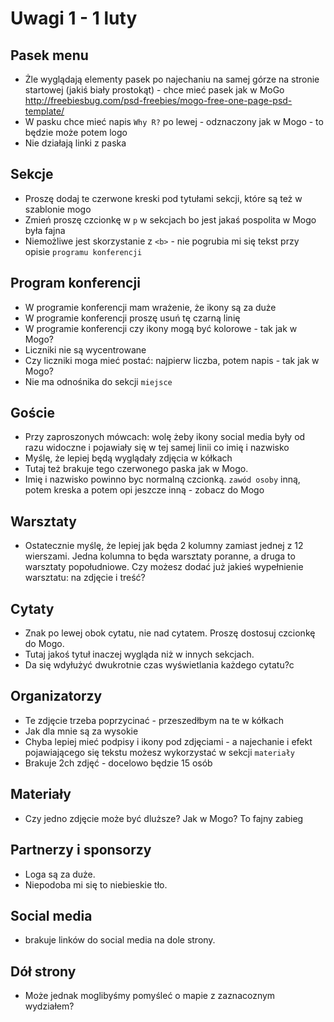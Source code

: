 # Uwagi 1 - 1 luty

## Pasek menu

- Żle wyglądają elementy pasek po najechaniu na samej górze na stronie startowej (jakiś biały prostokąt) - chce mieć pasek jak w MoGo http://freebiesbug.com/psd-freebies/mogo-free-one-page-psd-template/
- W pasku chce mieć napis `Why R?` po lewej - odznaczony jak w Mogo - to będzie może potem logo
- Nie działają linki z paska

## Sekcje

- Proszę dodaj te czerwone kreski pod tytułami sekcji, które są też w szablonie mogo 
- Zmień proszę czcionkę w `p` w sekcjach bo jest jakaś pospolita w Mogo była fajna
- Niemożliwe jest skorzystanie z `<b>` - nie pogrubia mi się tekst przy opisie `programu konferencji`

## Program konferencji

- W programie konferencji mam wrażenie, że ikony są za duże
- W programie konferencji proszę usuń tę czarną linię
- W programie konferencji czy ikony mogą być kolorowe - tak jak w Mogo?
- Liczniki nie są wycentrowane
- Czy liczniki moga mieć postać: najpierw liczba, potem napis - tak jak w Mogo?
- Nie ma odnośnika do sekcji `miejsce`

## Goście

- Przy zaproszonych mówcach: wolę żeby ikony social media były od razu widoczne i pojawiały się w tej samej linii co imię i nazwisko
- Myślę, że lepiej będą wyglądały zdjęcia w kółkach
- Tutaj też brakuje tego czerwonego paska jak w Mogo.
- Imię i nazwisko powinno byc normalną czcionką. `zawód osoby` inną, potem kreska a potem opi jeszcze inną - zobacz do Mogo

## Warsztaty

- Ostatecznie myślę, że lepiej jak będa 2 kolumny zamiast jednej z 12 wierszami. Jedna kolumna to będa warsztaty poranne, a druga to warsztaty popołudniowe. Czy możesz dodać już jakieś wypełnienie warsztatu: na zdjęcie i treść?

## Cytaty 

- Znak po lewej obok cytatu, nie nad cytatem. Proszę dostosuj czcionkę do Mogo.
- Tutaj jakoś tytuł inaczej wygląda niż w innych sekcjach.
- Da się wdyłużyć dwukrotnie czas wyświetlania każdego cytatu?c

## Organizatorzy 

- Te zdjęcie trzeba poprzycinać - przeszedłbym na te w kółkach
- Jak dla mnie są za wysokie
- Chyba lepiej mieć podpisy i ikony pod zdjęciami - a najechanie i efekt pojawiającego się tekstu możesz wykorzystać w sekcji `materiały`
- Brakuje 2ch zdjęć - docelowo będzie 15 osób

## Materiały

- Czy jedno zdjęcie może być dluższe? Jak w Mogo? To fajny zabieg


## Partnerzy i sponsorzy

- Loga są za duże.
- Niepodoba mi się to niebieskie tło.

## Social media

- brakuje linków do social media na dole strony.

## Dół strony

- Może jednak moglibyśmy pomyśleć o mapie z zaznacoznym wydziałem?